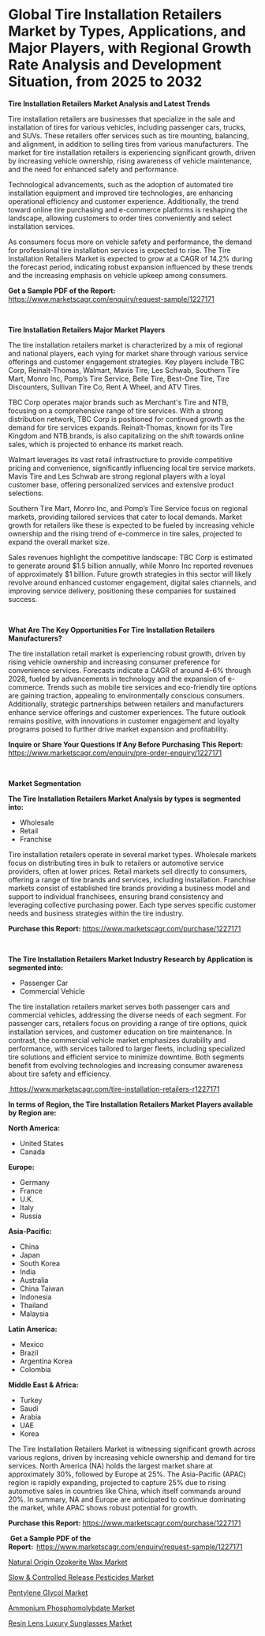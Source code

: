 <p><h1>Global Tire Installation Retailers Market by Types, Applications, and Major Players, with Regional Growth Rate Analysis and Development Situation, from 2025 to 2032</h1></p><p><strong>Tire Installation Retailers Market Analysis and Latest Trends</strong></p>
<p><p>Tire installation retailers are businesses that specialize in the sale and installation of tires for various vehicles, including passenger cars, trucks, and SUVs. These retailers offer services such as tire mounting, balancing, and alignment, in addition to selling tires from various manufacturers. The market for tire installation retailers is experiencing significant growth, driven by increasing vehicle ownership, rising awareness of vehicle maintenance, and the need for enhanced safety and performance. </p><p>Technological advancements, such as the adoption of automated tire installation equipment and improved tire technologies, are enhancing operational efficiency and customer experience. Additionally, the trend toward online tire purchasing and e-commerce platforms is reshaping the landscape, allowing customers to order tires conveniently and select installation services.</p><p>As consumers focus more on vehicle safety and performance, the demand for professional tire installation services is expected to rise. The Tire Installation Retailers Market is expected to grow at a CAGR of 14.2% during the forecast period, indicating robust expansion influenced by these trends and the increasing emphasis on vehicle upkeep among consumers.</p></p>
<p><strong>Get a Sample PDF of the Report:&nbsp;</strong> <a href="https://www.marketscagr.com/enquiry/request-sample/1227171?utm_campaign=2126&utm_medium=2&utm_source=Github&utm_content=ia&utm_term=30012025&utm_id=tire-installation-retailers">https://www.marketscagr.com/enquiry/request-sample/1227171</a></p>
<p>&nbsp;</p>
<p><strong>Tire Installation Retailers Major Market Players</strong></p>
<p><p>The tire installation retailers market is characterized by a mix of regional and national players, each vying for market share through various service offerings and customer engagement strategies. Key players include TBC Corp, Reinalt-Thomas, Walmart, Mavis Tire, Les Schwab, Southern Tire Mart, Monro Inc, Pomp’s Tire Service, Belle Tire, Best-One Tire, Tire Discounters, Sullivan Tire Co, Rent A Wheel, and ATV Tires.</p><p>TBC Corp operates major brands such as Merchant's Tire and NTB, focusing on a comprehensive range of tire services. With a strong distribution network, TBC Corp is positioned for continued growth as the demand for tire services expands. Reinalt-Thomas, known for its Tire Kingdom and NTB brands, is also capitalizing on the shift towards online sales, which is projected to enhance its market reach.</p><p>Walmart leverages its vast retail infrastructure to provide competitive pricing and convenience, significantly influencing local tire service markets. Mavis Tire and Les Schwab are strong regional players with a loyal customer base, offering personalized services and extensive product selections.</p><p>Southern Tire Mart, Monro Inc, and Pomp’s Tire Service focus on regional markets, providing tailored services that cater to local demands. Market growth for retailers like these is expected to be fueled by increasing vehicle ownership and the rising trend of e-commerce in tire sales, projected to expand the overall market size.</p><p>Sales revenues highlight the competitive landscape: TBC Corp is estimated to generate around $1.5 billion annually, while Monro Inc reported revenues of approximately $1 billion. Future growth strategies in this sector will likely revolve around enhanced customer engagement, digital sales channels, and improving service delivery, positioning these companies for sustained success.</p></p>
<p>&nbsp;</p>
<p><strong>What Are The Key Opportunities For Tire Installation Retailers Manufacturers?</strong></p>
<p><p>The tire installation retail market is experiencing robust growth, driven by rising vehicle ownership and increasing consumer preference for convenience services. Forecasts indicate a CAGR of around 4-6% through 2028, fueled by advancements in technology and the expansion of e-commerce. Trends such as mobile tire services and eco-friendly tire options are gaining traction, appealing to environmentally conscious consumers. Additionally, strategic partnerships between retailers and manufacturers enhance service offerings and customer experiences. The future outlook remains positive, with innovations in customer engagement and loyalty programs poised to further drive market expansion and profitability.</p></p>
<p><strong>Inquire or Share Your Questions If Any Before Purchasing This Report:</strong> <a href="https://www.marketscagr.com/enquiry/pre-order-enquiry/1227171?utm_campaign=2126&utm_medium=2&utm_source=Github&utm_content=ia&utm_term=30012025&utm_id=tire-installation-retailers">https://www.marketscagr.com/enquiry/pre-order-enquiry/1227171</a></p>
<p>&nbsp;</p>
<p><strong>Market Segmentation</strong></p>
<p><strong>The Tire Installation Retailers Market Analysis by types is segmented into:</strong></p>
<p><ul><li>Wholesale</li><li>Retail</li><li>Franchise</li></ul></p>
<p><p>Tire installation retailers operate in several market types. Wholesale markets focus on distributing tires in bulk to retailers or automotive service providers, often at lower prices. Retail markets sell directly to consumers, offering a range of tire brands and services, including installation. Franchise markets consist of established tire brands providing a business model and support to individual franchisees, ensuring brand consistency and leveraging collective purchasing power. Each type serves specific customer needs and business strategies within the tire industry.</p></p>
<p><strong>Purchase this Report:&nbsp;</strong><a href="https://www.marketscagr.com/purchase/1227171?utm_campaign=2126&utm_medium=2&utm_source=Github&utm_content=ia&utm_term=30012025&utm_id=tire-installation-retailers">https://www.marketscagr.com/purchase/1227171</a></p>
<p>&nbsp;</p>
<p><strong>The Tire Installation Retailers Market Industry Research by Application is segmented into:</strong></p>
<p><ul><li>Passenger Car</li><li>Commercial Vehicle</li></ul></p>
<p><p>The tire installation retailers market serves both passenger cars and commercial vehicles, addressing the diverse needs of each segment. For passenger cars, retailers focus on providing a range of tire options, quick installation services, and customer education on tire maintenance. In contrast, the commercial vehicle market emphasizes durability and performance, with services tailored to larger fleets, including specialized tire solutions and efficient service to minimize downtime. Both segments benefit from evolving technologies and increasing consumer awareness about tire safety and efficiency.</p></p>
<p><a href="https://www.marketscagr.com/tire-installation-retailers-r1227171?utm_campaign=2126&utm_medium=2&utm_source=Github&utm_content=ia&utm_term=30012025&utm_id=tire-installation-retailers">&nbsp;https://www.marketscagr.com/tire-installation-retailers-r1227171</a></p>
<p><strong>In terms of Region, the Tire Installation Retailers Market Players available by Region are:</strong></p>
<p>
    <p> <strong> North America: </strong>
        <ul>
            <li>United States</li>
            <li>Canada</li>
        </ul>
        </p> 
    <p> <strong> Europe: </strong>
        <ul>
            <li>Germany</li>
            <li>France</li>
            <li>U.K.</li>
            <li>Italy</li>
            <li>Russia</li>
        </ul>
        </p> 
    <p> <strong> Asia-Pacific: </strong>
        <ul>
            <li>China</li>
            <li>Japan</li>
            <li>South Korea</li>
            <li>India</li>
            <li>Australia</li>
            <li>China Taiwan</li>
            <li>Indonesia</li>
            <li>Thailand</li>
            <li>Malaysia</li>
        </ul>
        </p> 
    <p> <strong> Latin America: </strong>
        <ul>
            <li>Mexico</li>
            <li>Brazil</li>
            <li>Argentina Korea</li>
            <li>Colombia</li>
        </ul>
        </p> 
    <p> <strong> Middle East & Africa: </strong>
        <ul>
            <li>Turkey</li>
            <li>Saudi</li>
            <li>Arabia</li>
            <li>UAE</li>
            <li>Korea</li>
        </ul>
    </p>
    </p>
<p><p>The Tire Installation Retailers Market is witnessing significant growth across various regions, driven by increasing vehicle ownership and demand for tire services. North America (NA) holds the largest market share at approximately 30%, followed by Europe at 25%. The Asia-Pacific (APAC) region is rapidly expanding, projected to capture 25% due to rising automotive sales in countries like China, which itself commands around 20%. In summary, NA and Europe are anticipated to continue dominating the market, while APAC shows robust potential for growth.</p></p>
<p><strong>Purchase this Report: </strong><a href="https://www.marketscagr.com/purchase/1227171?utm_campaign=2126&utm_medium=2&utm_source=Github&utm_content=ia&utm_term=30012025&utm_id=tire-installation-retailers">https://www.marketscagr.com/purchase/1227171</a></p>
<p>&nbsp;<strong>Get a Sample PDF of the Report:&nbsp;&nbsp;</strong><a href="https://www.marketscagr.com/enquiry/request-sample/1227171?utm_campaign=2126&utm_medium=2&utm_source=Github&utm_content=ia&utm_term=30012025&utm_id=tire-installation-retailers">https://www.marketscagr.com/enquiry/request-sample/1227171</a></p>
<p><strong></strong></p>
<p><p><a href="https://www.linkedin.com/pulse/unveiling-natural-origin-ozokerite-wax-market-drivers-projected-vfbhe?utm_campaign=2126&utm_medium=2&utm_source=Github&utm_content=ia&utm_term=30012025&utm_id=tire-installation-retailers">Natural Origin Ozokerite Wax Market</a></p><p><a href="https://www.linkedin.com/pulse/comprehensive-examination-slow-controlled-release-pesticides-wnene?utm_campaign=2126&utm_medium=2&utm_source=Github&utm_content=ia&utm_term=30012025&utm_id=tire-installation-retailers">Slow & Controlled Release Pesticides Market</a></p><p><a href="https://github.com/meuskocov/Market-Research-Report-List-1/blob/main/pentylene-glycol-market.md?utm_campaign=2126&utm_medium=2&utm_source=Github&utm_content=ia&utm_term=30012025&utm_id=tire-installation-retailers">Pentylene Glycol Market</a></p><p><a href="https://github.com/binnazcassam/Market-Research-Report-List-1/blob/main/ammonium-phosphomolybdate-market.md?utm_campaign=2126&utm_medium=2&utm_source=Github&utm_content=ia&utm_term=30012025&utm_id=tire-installation-retailers">Ammonium Phosphomolybdate Market</a></p><p><a href="https://www.linkedin.com/pulse/resin-lens-luxury-sunglasses-market-share-analysis-101-gnuke?utm_campaign=2126&utm_medium=2&utm_source=Github&utm_content=ia&utm_term=30012025&utm_id=tire-installation-retailers">Resin Lens Luxury Sunglasses Market</a></p></p>